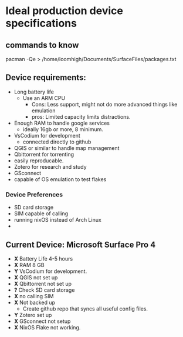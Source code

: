 # Ideal production device specifications

## commands to know ##
pacman -Qe > /home/loomhigh/Documents/SurfaceFiles/packages.txt

## Device requirements:
  - Long battery life
    - Use an ARM CPU
      - Cons: Less support, might not do more advanced things like emulation
      - pros: Limited capacity limits distractions.
  - Enough RAM to handle google services  
    - ideally 16gb or more, 8 minimum.
  - VsCodium for development
    - connected directly to github
  - QGIS or similar to handle map management
  - Qbittorrent for torrenting
  - easily reproducable.
  - Zotero for research and study
  - GSconnect
  - capable of OS emulation to test flakes

### Device Preferences
  - SD card storage
  - SIM capable of calling
  - running nixOS instead of Arch Linux
  - 

## Current Device: Microsoft Surface Pro 4

- **X** Battery Life 4-5 hours
- **X** RAM 8 GB
- **Y** VsCodium for development.
- **X** QGIS not set up
- **X** Qbittorrent not set up
- **?** Check SD card storage
- **X** no calling SIM
- **X** Not backed up
  - Create github repo that syncs all useful config files.
- **Y** Zotero set up
- **X** GSconnect not setup
- **X** NixOS Flake not working.